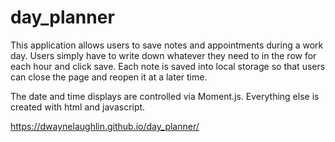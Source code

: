 # day_planner
This application allows users to save notes and appointments during a work day. Users simply have to write down whatever they need to in the row for each hour and click save. Each note is saved into local storage so that users can close the page and reopen it at a later time.

The date and time displays are controlled via Moment.js. Everything else is created with html and javascript.



https://dwaynelaughlin.github.io/day_planner/
